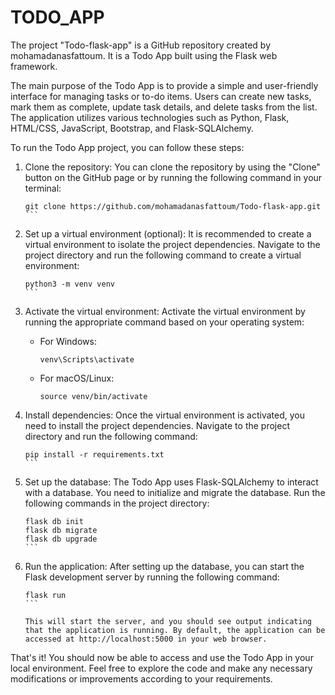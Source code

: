 # TODO_APP

The project "Todo-flask-app" is a GitHub repository created by mohamadanasfattoum. It is a Todo App built using the Flask web framework.

The main purpose of the Todo App is to provide a simple and user-friendly interface for managing tasks or to-do items. Users can create new tasks, mark them as complete, update task details, and delete tasks from the list. The application utilizes various technologies such as Python, Flask, HTML/CSS, JavaScript, Bootstrap, and Flask-SQLAlchemy.

To run the Todo App project, you can follow these steps:

1. Clone the repository: You can clone the repository by using the "Clone" button on the GitHub page or by running the following command in your terminal:
   ````
   git clone https://github.com/mohamadanasfattoum/Todo-flask-app.git
   ```

2. Set up a virtual environment (optional): It is recommended to create a virtual environment to isolate the project dependencies. Navigate to the project directory and run the following command to create a virtual environment:
   ````
   python3 -m venv venv
   ```

3. Activate the virtual environment: Activate the virtual environment by running the appropriate command based on your operating system:
   - For Windows:
     ```
     venv\Scripts\activate
     ```
   - For macOS/Linux:
     ```
     source venv/bin/activate
     ```

4. Install dependencies: Once the virtual environment is activated, you need to install the project dependencies. Navigate to the project directory and run the following command:
   ````
   pip install -r requirements.txt
   ```

5. Set up the database: The Todo App uses Flask-SQLAlchemy to interact with a database. You need to initialize and migrate the database. Run the following commands in the project directory:
   ````
   flask db init
   flask db migrate
   flask db upgrade
   ```

6. Run the application: After setting up the database, you can start the Flask development server by running the following command:
   ````
   flask run
   ```

   This will start the server, and you should see output indicating that the application is running. By default, the application can be accessed at http://localhost:5000 in your web browser.

That's it! You should now be able to access and use the Todo App in your local environment. Feel free to explore the code and make any necessary modifications or improvements according to your requirements.
